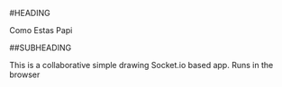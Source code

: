 #HEADING

Como Estas Papi

##SUBHEADING

This is a collaborative simple drawing Socket.io based app. Runs in the browser

